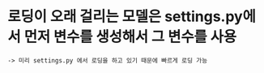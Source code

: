 # 로딩이 오래 걸리는 모델은 settings.py에서 먼저 변수를 생성해서 그 변수를 사용
    -> 미리 settings.py 에서 로딩을 하고 있기 때문에 빠르게 로딩 가능